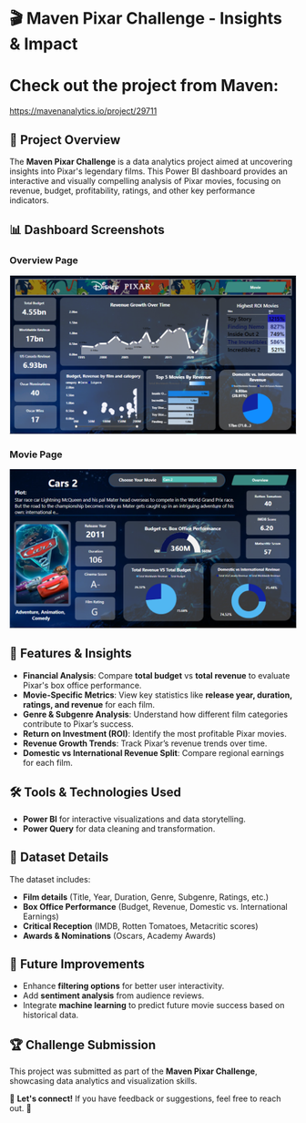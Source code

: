 # 🎬 Maven Pixar Challenge -  Insights & Impact

# Check out the project from Maven:
  https://mavenanalytics.io/project/29711

## 📌 Project Overview
The **Maven Pixar Challenge** is a data analytics project aimed at uncovering insights into Pixar's legendary films. This Power BI dashboard provides an interactive and visually compelling analysis of Pixar movies, focusing on revenue, budget, profitability, ratings, and other key performance indicators.

## 📊 Dashboard Screenshots
### Overview Page
![Overview Dashboard](https://github.com/ontu001/maven-pixar-challange/blob/main/files/Dashboard/Overview.PNG)

### Movie Page
![Movie Dashboard](https://github.com/ontu001/maven-pixar-challange/blob/main/files/Dashboard/Movie.PNG)

## 🚀 Features & Insights
- **Financial Analysis**: Compare **total budget** vs **total revenue** to evaluate Pixar's box office performance.
- **Movie-Specific Metrics**: View key statistics like **release year, duration, ratings, and revenue** for each film.
- **Genre & Subgenre Analysis**: Understand how different film categories contribute to Pixar’s success.
- **Return on Investment (ROI)**: Identify the most profitable Pixar movies.
- **Revenue Growth Trends**: Track Pixar’s revenue trends over time.
- **Domestic vs International Revenue Split**: Compare regional earnings for each film.

## 🛠️ Tools & Technologies Used
- **Power BI** for interactive visualizations and data storytelling.
- **Power Query** for data cleaning and transformation.


## 📂 Dataset Details
The dataset includes:
- **Film details** (Title, Year, Duration, Genre, Subgenre, Ratings, etc.)
- **Box Office Performance** (Budget, Revenue, Domestic vs. International Earnings)
- **Critical Reception** (IMDB, Rotten Tomatoes, Metacritic scores)
- **Awards & Nominations** (Oscars, Academy Awards)

## 🎯 Future Improvements
- Enhance **filtering options** for better user interactivity.
- Add **sentiment analysis** from audience reviews.
- Integrate **machine learning** to predict future movie success based on historical data.

## 🏆 Challenge Submission
This project was submitted as part of the **Maven Pixar Challenge**, showcasing data analytics and visualization skills.


📢 **Let's connect!** If you have feedback or suggestions, feel free to reach out. 🚀


